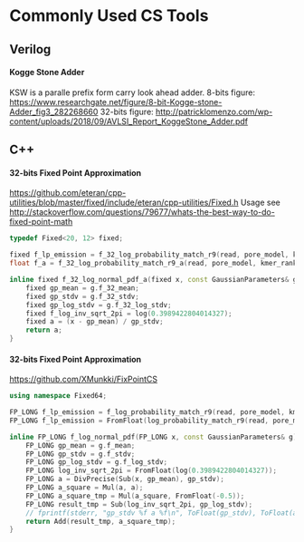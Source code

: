# Commonly Used CS Tools

## Verilog

#### Kogge Stone Adder

KSW is a paralle prefix form carry look ahead adder.
8-bits figure: https://www.researchgate.net/figure/8-bit-Kogge-stone-Adder_fig3_282268660
32-bits figure: http://patricklomenzo.com/wp-content/uploads/2018/09/AVLSI_Report_KoggeStone_Adder.pdf

## C++

#### 32-bits Fixed Point Approximation

https://github.com/eteran/cpp-utilities/blob/master/fixed/include/eteran/cpp-utilities/Fixed.h
Usage see http://stackoverflow.com/questions/79677/whats-the-best-way-to-do-fixed-point-math

```C++
typedef Fixed<20, 12> fixed;

fixed f_lp_emission = f_32_log_probability_match_r9(read, pore_model, kmer_rank, event_idx, strand_idx);
float f_a = f_32_log_probability_match_r9_a(read, pore_model, kmer_rank, event_idx, strand_idx).to_float();

inline fixed f_32_log_normal_pdf_a(fixed x, const GaussianParameters& g) {
    fixed gp_mean = g.f_32_mean;
    fixed gp_stdv = g.f_32_stdv;
    fixed gp_log_stdv = g.f_32_log_stdv;
    fixed f_log_inv_sqrt_2pi = log(0.3989422804014327);
    fixed a = (x - gp_mean) / gp_stdv;
    return a;
}
```
#### 32-bits Fixed Point Approximation

https://github.com/XMunkki/FixPointCS

```C++
using namespace Fixed64;

FP_LONG f_lp_emission = f_log_probability_match_r9(read, pore_model, kmer_rank, event_idx, strand_idx);
FP_LONG f_lp_emission = FromFloat(log_probability_match_r9(read, pore_model, kmer_rank, event_idx, strand_idx));

inline FP_LONG f_log_normal_pdf(FP_LONG x, const GaussianParameters& g) {
    FP_LONG gp_mean = g.f_mean;
    FP_LONG gp_stdv = g.f_stdv;
    FP_LONG gp_log_stdv = g.f_log_stdv;
    FP_LONG log_inv_sqrt_2pi = FromFloat(log(0.3989422804014327));
    FP_LONG a = DivPrecise(Sub(x, gp_mean), gp_stdv);
    FP_LONG a_square = Mul(a, a);
    FP_LONG a_square_tmp = Mul(a_square, FromFloat(-0.5));
    FP_LONG result_tmp = Sub(log_inv_sqrt_2pi, gp_log_stdv);
    // fprintf(stderr, "gp_stdv %f a %f\n", ToFloat(gp_stdv), ToFloat(a));
    return Add(result_tmp, a_square_tmp);
}
```